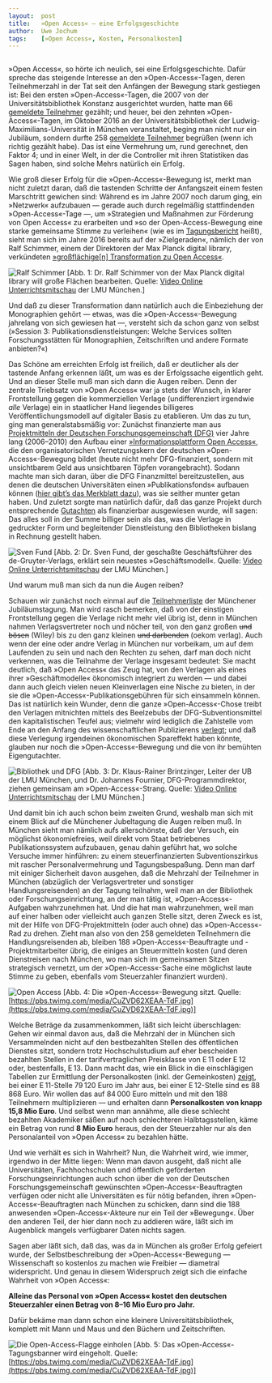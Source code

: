 ```yaml
---
layout:  post
title:   »Open Access« — eine Erfolgsgeschichte
author:  Uwe Jochum
tags:    [»Open Access«, Kosten, Personalkosten]
---
```


<img
src="http://vg08.met.vgwort.de/na/fa408bb284454e48be4fad9c33554009"
width="1" height="1" alt="">

»Open Access«, so hörte ich neulich, sei eine
Erfolgsgeschichte. Dafür spreche das steigende Interesse an den
»Open-Access«-Tagen, deren Teilnehmerzahl in der Tat seit den
Anfängen der Bewegung stark gestiegen ist: Bei den ersten
»Open-Access«-Tagen, die 2007 von der Universitätsbibliothek
Konstanz ausgerichtet wurden, hatte man 66 [gemeldete
Teilnehmer](https://open-access.net/community/open-access-tage/open-access-tage-2007-konstanz/teilnehmerinnen/)
gezählt; und heuer, bei den zehnten »Open-Access«-Tagen, im
Oktober 2016 an der Universitätsbibliothek der
Ludwig-Maximilians-Universität in München veranstaltet, beging
man nicht nur ein Jubiläum, sondern durfte 258 [gemeldete
Teilnehmer](https://open-access.net/community/open-access-tage/open-access-tage-2016-muenchen/teilnehmerinnen/#c2214)
begrüßen (wenn ich richtig gezählt habe). Das ist eine Vermehrung
um, rund gerechnet, den Faktor 4; und in einer Welt, in der die
Controller mit ihren Statistiken das Sagen haben, sind solche
Mehrs natürlich ein Erfolg.

Wie groß dieser Erfolg für die »Open-Access«-Bewegung ist, merkt
man nicht zuletzt daran, daß die tastenden Schritte der
Anfangszeit einem festen Marschtritt gewichen sind: Während es im
Jahre 2007 noch darum ging, ein »Netzwerk« aufzubauen — gerade
auch durch regelmäßig stattfindenden »Open-Access«-Tage —, um
»Strategien und Maßnahmen zur Förderung von Open Access« zu
erarbeiten und »so der Open-Access-Bewegung eine starke
gemeinsame Stimme zu verleihen« (wie es im
[Tagungsbericht](http://nbn-resolving.de/urn:nbn:de:bsz:352-opus-48332)
heißt), sieht man sich im Jahre 2016 bereits auf der
»Zielgeraden«, nämlich der von Ralf Schimmer, einem der
Direktoren der Max Planck digital library, verkündeten
[»großflächige[n] Transformation zu Open
Access«](https://open-access.net/community/open-access-tage/open-access-tage-2016-muenchen/programm/).


![Ralf Schimmer](/5artikel/material/oat-16-muenchen-schimmer-2016-12-07.png
"Dr. Ralf Schimmer von der Max Planck digital library")
[Abb. 1: Dr. Ralf Schimmer von der Max Planck digital library
will große Flächen bearbeiten. Quelle: [Video Online
Unterrichtsmitschau](https://videoonline.edu.lmu.de/de/node/8216)
der LMU München.]

Und daß zu dieser Transformation dann natürlich
auch die Einbeziehung der Monographien gehört — etwas, was die
»Open-Access«-Bewegung jahrelang von sich gewiesen hat —,
versteht sich da schon ganz von selbst (»Session 3:
Publikationsdienstleistungen: Welche Services sollten
Forschungsstätten für Monographien, Zeitschriften und andere
Formate anbieten?«)

Das Schöne am erreichten Erfolg ist freilich, daß er deutlicher
als der tastende Anfang erkennen läßt, um was es der Erfolgssache
eigentlich geht. Und an dieser Stelle muß man sich dann die Augen
reiben. Denn der zentrale Triebsatz von »Open Access« war ja
stets der Wunsch, in klarer Frontstellung gegen die kommerziellen
Verlage (undifferenziert irgendwie *alle* Verlage) ein in
staatlicher Hand liegendes billigeres Veröffentlichungsmodell auf
digitaler Basis zu etablieren. Um das zu tun, ging man
generalstabsmäßig vor: Zunächst finanzierte man aus
[Projektmitteln der Deutschen Forschungsgemeinschaft
(DFG)](http://gepris.dfg.de/gepris/projekt/30757803) vier Jahre
lang (2006–2010) den Aufbau einer [»Informationsplattform Open
Access«](http://www.open-access.net), die den organisatorischen
Vernetzungskern der deutschen »Open-Access«-Bewegung bildet
(heute nicht mehr DFG-finanziert, sondern mit unsichtbarem Geld
aus unsichtbaren Töpfen vorangebracht). Sodann machte man sich
daran, über die DFG Finanzmittel bereitzustellen, aus denen die
deutschen Universitäten einen »Publikationsfonds« aufbauen können
([hier gibt’s das Merkblatt
dazu](http://www.dfg.de/formulare/12_20/12_20_de.pdf)), was sie
seither munter getan haben. Und zuletzt sorgte man natürlich
dafür, daß das ganze Projekt durch entsprechende
[Gutachten](http://www.b-i-t-online.de/heft/2015-05-sommerinterview.pdf)
als finanzierbar ausgewiesen wurde, will sagen: Das alles soll in
der Summe billiger sein als das, was die Verlage in gedruckter
Form und begleitender Dienstleistung den Bibliotheken bislang in
Rechnung gestellt haben.

![Sven
Fund](/5artikel/material/oat-16-muenchen-fund-2016-12-07.png
"Dr. Sven Fund, Geschäftsführer von Knowledge Unlached") [Abb. 2:
Dr. Sven Fund, der geschaßte Geschäftsführer des
de-Gruyter-Verlags, erklärt sein neuestes
»Geschäftsmodell«. Quelle: [Video Online
Unterrichtsmitschau](https://videoonline.edu.lmu.de/de/node/8219)
der LMU München.]

Und warum muß man sich da nun die Augen reiben? 

Schauen wir zunächst noch einmal auf die
[Teilnehmerliste](https://open-access.net/community/open-access-tage/open-access-tage-2016-muenchen/teilnehmerinnen/#c2214)
der Münchener Jubiläumstagung. Man wird rasch bemerken, daß von
der einstigen Frontstellung gegen die Verlage nicht mehr viel
übrig ist, denn in München nahmen Verlagsvertreter noch und
nöcher teil, von den ganz großen <s>und bösen</s> (Wiley) bis zu den
ganz kleinen <s>und darbenden</s> (oekom verlag). Auch wenn der
eine oder andre Verlag in München nur vorbeikam, um auf dem
Laufenden zu sein und nach den Rechten zu sehen, darf man doch
nicht verkennen, was die Teilnahme der Verlage insgesamt
bedeutet: Sie macht deutlich, daß »Open Access« das Zeug hat, von
den Verlagen als eines ihrer »Geschäftmodelle« ökonomisch
integriert zu werden — und dabei dann auch gleich vielen neuen
Kleinverlagen eine Nische zu bieten, in der sie die
»Open-Access«-Publikationsgebühren für sich einsammeln
können. Das ist natürlich kein Wunder, denn die ganze
»Open-Access«-Chose treibt den Verlagen mitnichten mittels des
Beelzebubs der DFG-Subventionsmittel den kapitalistischen Teufel
aus; vielmehr wird lediglich die Zahlstelle vom Ende an den
Anfang des wissenschaftlichen Publizierens
[verlegt](https://uwejochum.github.io/5artikel/politik/open%20access/2016/12/01/oekonomie-open-access/);
und daß diese Verlegung irgendeinen ökonomischen Spareffekt haben
könnte, glauben nur noch die »Open-Access«-Bewegung und die von
ihr bemühten Eigengutachter.

![Bibliothek und
DFG](/5artikel/material/oat-16-muenchen-2016-brintzinger-fournier-2016-12-07.png
"Dr. Brintzinger und Dr. Fournier") [Abb. 3: Dr. Klaus-Rainer
Brintzinger, Leiter der UB der LMU München, und Dr. Johannes
Fournier, DFG-Programmdirektor, ziehen gemeinsam am
»Open-Access«-Strang. Quelle: [Video Online
Unterrichtsmitschau](https://videoonline.edu.lmu.de/de/node/8220)
der LMU München.]

Und damit bin ich auch schon beim zweiten Grund, weshalb man sich
mit einem Blick auf die Münchener Jubeltagung die Augen reiben
muß. In München sieht man nämlich aufs allerschönste, daß der
Versuch, ein möglichst ökonomiefreies, weil direkt vom Staat
betriebenes Publikationssystem aufzubauen, genau dahin geführt
hat, wo solche Versuche immer hinführen: zu einem
steuerfinanzierten Subventionszirkus mit rascher
Personalvermehrung und Tagungsbespaßung. Denn man darf mit
einiger Sicherheit davon ausgehen, daß die Mehrzahl der
Teilnehmer in München (abzüglich der Verlagsvertreter und
sonstiger Handlungsreisenden) an der Tagung teilnahm, weil man an
der Bibliothek oder Forschungseinrichtung, an der man tätig ist,
»Open-Access«-Aufgaben wahrzunehmen hat. Und die hat man
wahrzunehmen, weil man auf einer halben oder vielleicht auch
ganzen Stelle sitzt, deren Zweck es ist, mit der Hilfe von
DFG-Projektmitteln (oder auch ohne) das »Open-Access«-Rad zu
drehen. Zieht man also von den 258 gemeldeten Teilnehmern die
Handlungsreisenden ab, bleiben 188 »Open-Access«-Beauftragte und
-Projektmitarbeiter übrig, die einiges an Steuermitteln kosten
(und deren Dienstreisen nach München, wo man sich im gemeinsamen
Sitzen strategisch vernetzt, um der »Open-Access«-Sache eine
möglichst laute Stimme zu geben, ebenfalls vom Steuerzahler
finanziert wurden).

![Open Access](https://pbs.twimg.com/media/CuZVD62XEAA-TdF.jpg
"Tagungsteilnehmer") [Abb. 4: Die »Open-Access«-Bewegung
sitzt. Quelle:
[https://pbs.twimg.com/media/CuZVD62XEAA-TdF.jpg](https://pbs.twimg.com/media/CuZVD62XEAA-TdF.jpg)]

Welche Beträge da zusammenkommen, läßt sich leicht überschlagen:
Gehen wir einmal davon aus, daß die Mehrzahl der in München sich
Versammelnden nicht auf den bestbezahlten Stellen des
öffentlichen Dienstes sitzt, sondern trotz Hochschulstudium auf
eher bescheiden bezahlten Stellen in der tarifvertraglichen
Preisklasse von E&thinsp;11 oder E&thinsp;12 oder, bestenfalls, E&thinsp;13. Dann macht
das, wie ein Blick in die einschlägigen Tabellen zur Ermittlung
der Personalkosten (inkl. der Gemeinkosten)
[zeigt](http://www.verwaltungsvorschriften-im-internet.de/pdf/BMF-IIIA1-20110509-SF-A001.pdf),
bei einer E&thinsp;11-Stelle 79&thinsp;120 Euro im Jahr aus, bei einer E&thinsp;12-Stelle
sind es 88&thinsp;868 Euro. Wir wollen das auf 84&thinsp;000 Euro mitteln und mit
den 188 Teilnehmern multiplizieren — und erhalten dann
**Personalkosten von knapp 15,8 Mio Euro**. Und selbst wenn man
annähme, alle diese schlecht bezahlten Akademiker säßen auf noch
schlechteren Halbtagsstellen, käme ein Betrag von rund **8 Mio
Euro** heraus, den der Steuerzahler nur als den Personalanteil
von »Open Access« zu bezahlen hätte.

Und wie verhält es sich in Wahrheit? Nun, die Wahrheit wird, wie
immer, irgendwo in der Mitte liegen: Wenn man davon ausgeht, daß
nicht alle Universitäten, Fachhochschulen und öffentlich
geförderten Forschungseinrichtungen auch schon über die von der
Deutschen Forschungsgemeinschaft gewünschten
»Open-Access«-Beauftragten verfügen oder nicht alle Universitäten
es für nötig befanden, ihren »Open-Access«-Beauftragten nach
München zu schicken, dann sind die 188 anwesenden
»Open-Access«-Akteure nur ein Teil der »Bewegung«. Über den
anderen Teil, der hier dann noch zu addieren wäre, läßt sich im
Augenblick mangels verfügbarer Daten nichts sagen.

Sagen aber läßt sich, daß das, was da in München als großer
Erfolg gefeiert wurde, der Selbstbeschreibung der
»Open-Access«-Bewegung — Wissenschaft so kostenlos zu machen wie
Freibier — diametral widerspricht. Und genau in diesem
Widerspruch zeigt sich die einfache Wahrheit von »Open Access«:

**Alleine das Personal von »Open Access« kostet den deutschen
Steuerzahler einen Betrag von 8–16 Mio Euro pro Jahr.**

Dafür bekäme man dann schon eine kleinere Universitätsbibliothek,
komplett mit Mann und Maus und den Büchern und Zeitschriften.

![Die Open-Access-Flagge
einholen](https://pbs.twimg.com/media/Cujs4-uWYAA6pnE.jpg "Das
Münchener Tagungsbanner") [Abb. 5: Das
»Open-Access«-Tagungsbanner wird eingeholt. Quelle:
[https://pbs.twimg.com/media/CuZVD62XEAA-TdF.jpg](https://pbs.twimg.com/media/CuZVD62XEAA-TdF.jpg)]

